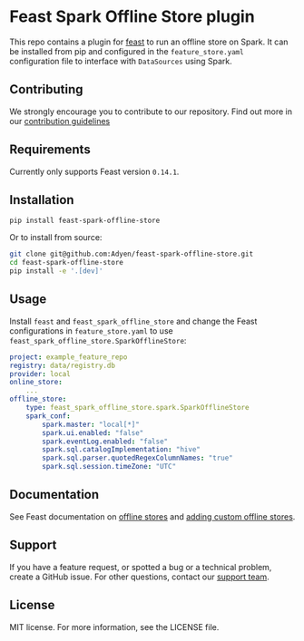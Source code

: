 # Feast Spark Offline Store plugin
This repo contains a plugin for [feast](https://github.com/feast-dev/feast) to run an offline store on Spark. 
It can be installed from pip and configured in the `feature_store.yaml` configuration file to interface with `DataSources` using Spark.

## Contributing
We strongly encourage you to contribute to our repository. Find out more in our [contribution guidelines](https://github.com/Adyen/.github/blob/master/CONTRIBUTING.md)

## Requirements
Currently only supports Feast version `0.14.1`.

## Installation
`pip install feast-spark-offline-store` 

Or to install from source:
```bash
git clone git@github.com:Adyen/feast-spark-offline-store.git
cd feast-spark-offline-store
pip install -e '.[dev]'
```

## Usage
Install `feast` and `feast_spark_offline_store` and change the Feast configurations in `feature_store.yaml` to use `feast_spark_offline_store.SparkOfflineStore`:

```yaml
project: example_feature_repo
registry: data/registry.db
provider: local
online_store:
    ...
offline_store:
    type: feast_spark_offline_store.spark.SparkOfflineStore
    spark_conf:
        spark.master: "local[*]"
        spark.ui.enabled: "false"
        spark.eventLog.enabled: "false"
        spark.sql.catalogImplementation: "hive"
        spark.sql.parser.quotedRegexColumnNames: "true"
        spark.sql.session.timeZone: "UTC"
```

## Documentation
See Feast documentation on [offline stores](https://docs.feast.dev/getting-started/architecture-and-components/offline-store) and [adding custom offline stores](https://docs.feast.dev/how-to-guides/adding-a-new-offline-store). 

## Support
If you have a feature request, or spotted a bug or a technical problem, create a GitHub issue. For other questions, contact our [support team](https://support.adyen.com/hc/en-us/requests/new?ticket_form_id=360000705420).    

## License    
MIT license. For more information, see the LICENSE file.